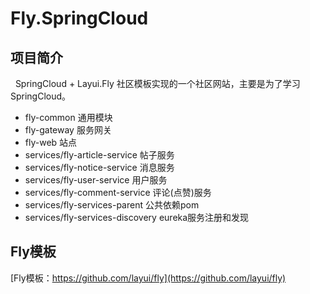 # Fly.SpringCloud

## 项目简介
   SpringCloud + Layui.Fly 社区模板实现的一个社区网站，主要是为了学习SpringCloud。
   * fly-common 通用模块
   * fly-gateway 服务网关
   * fly-web 站点
   * services/fly-article-service 帖子服务
   * services/fly-notice-service 消息服务
   * services/fly-user-service 用户服务
   * services/fly-comment-service 评论(点赞)服务
   * services/fly-services-parent 公共依赖pom
   * services/fly-services-discovery eureka服务注册和发现
 
   
 ## Fly模板
 [Fly模板：https://github.com/layui/fly](https://github.com/layui/fly)

